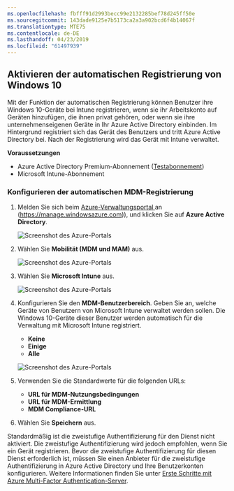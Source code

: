 ```yaml
---
ms.openlocfilehash: fbfff91d2993becc99e2132285bef78d245ff50e
ms.sourcegitcommit: 143dade9125e7b5173ca2a3a902bcd6f4b14067f
ms.translationtype: MTE75
ms.contentlocale: de-DE
ms.lasthandoff: 04/23/2019
ms.locfileid: "61497939"
---
```

## <a name="enable-windows-10-automatic-enrollment"></a>Aktivieren der automatischen Registrierung von Windows 10

Mit der Funktion der automatischen Registrierung können Benutzer ihre Windows 10-Geräte bei Intune registrieren, wenn sie ihr Arbeitskonto auf Geräten hinzufügen, die ihnen privat gehören, oder wenn sie ihre unternehmenseigenen Geräte in Ihr Azure Active Directory einbinden. Im Hintergrund registriert sich das Gerät des Benutzers und tritt Azure Active Directory bei. Nach der Registrierung wird das Gerät mit Intune verwaltet.

**Voraussetzungen**
- Azure Active Directory Premium-Abonnement ([Testabonnement](http://go.microsoft.com/fwlink/?LinkID=816845))
- Microsoft Intune-Abonnement


### <a name="configure-automatic-mdm-enrollment"></a>Konfigurieren der automatischen MDM-Registrierung

1. Melden Sie sich beim [Azure-Verwaltungsportal ](https://portal.azure.com) an (https://manage.windowsazure.com)), und klicken Sie auf **Azure Active Directory**.

   ![Screenshot des Azure-Portals](../media/auto-enroll-azure-main.png)

2. Wählen Sie **Mobilität (MDM und MAM)** aus.

   ![Screenshot des Azure-Portals](../media/auto-enroll-mdm.png)

3. Wählen Sie **Microsoft Intune** aus.

   ![Screenshot des Azure-Portals](../media/auto-enroll-intune.png)

4. Konfigurieren Sie den **MDM-Benutzerbereich**. Geben Sie an, welche Geräte von Benutzern von Microsoft Intune verwaltet werden sollen. Die Windows 10-Geräte dieser Benutzer werden automatisch für die Verwaltung mit Microsoft Intune registriert.

   - **Keine**
   - **Einige**
   - **Alle**

   ![Screenshot des Azure-Portals](../media/auto-enroll-scope.png)

5. Verwenden Sie die Standardwerte für die folgenden URLs:
   - **URL für MDM-Nutzungsbedingungen**
   - **URL für MDM-Ermittlung**
   - **MDM Compliance-URL**

6. Wählen Sie **Speichern** aus.

Standardmäßig ist die zweistufige Authentifizierung für den Dienst nicht aktiviert. Die zweistufige Authentifizierung wird jedoch empfohlen, wenn Sie ein Gerät registrieren. Bevor die zweistufige Authentifizierung für diesen Dienst erforderlich ist, müssen Sie einen Anbieter für die zweistufige Authentifizierung in Azure Active Directory und Ihre Benutzerkonten konfigurieren. Weitere Informationen finden Sie unter [Erste Schritte mit Azure Multi-Factor Authentication-Server](https://docs.microsoft.com/azure/multi-factor-authentication/multi-factor-authentication-get-started-cloud).
